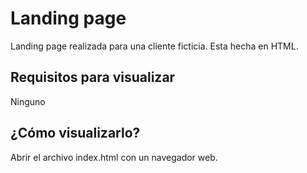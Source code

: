 # Landing page

Landing page realizada para una cliente ficticia. Esta hecha en HTML.

## Requisitos para visualizar

Ninguno

## ¿Cómo visualizarlo?

Abrir el archivo index.html con un navegador web.